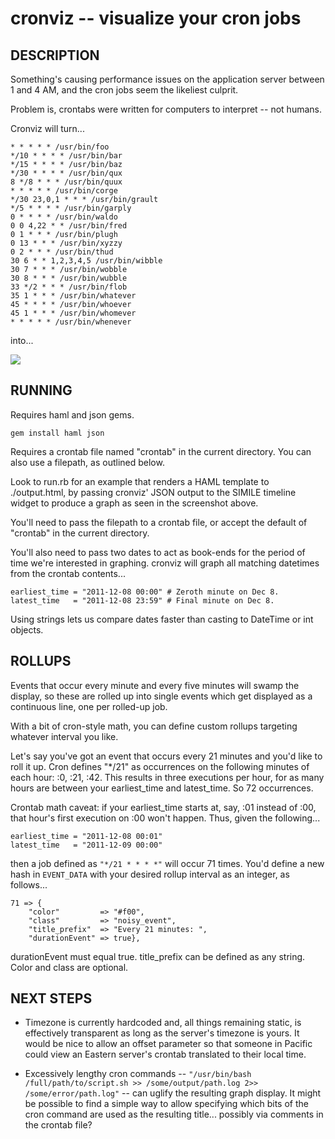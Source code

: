 cronviz -- visualize your cron jobs
=================================


## DESCRIPTION

Something's causing performance issues on the application server between 1 and 4 AM, and the cron jobs seem the likeliest culprit.

Problem is, crontabs were written for computers to interpret -- not humans.

Cronviz will turn...

````
* * * * * /usr/bin/foo
*/10 * * * * /usr/bin/bar
*/15 * * * * /usr/bin/baz
*/30 * * * * /usr/bin/qux
8 */8 * * * /usr/bin/quux
* * * * * /usr/bin/corge
*/30 23,0,1 * * * /usr/bin/grault
*/5 * * * * /usr/bin/garply
0 * * * * /usr/bin/waldo
0 0 4,22 * * /usr/bin/fred
0 1 * * * /usr/bin/plugh
0 13 * * * /usr/bin/xyzzy
0 2 * * * /usr/bin/thud
30 6 * * 1,2,3,4,5 /usr/bin/wibble
30 7 * * * /usr/bin/wobble
30 8 * * * /usr/bin/wubble
33 */2 * * * /usr/bin/flob
35 1 * * * /usr/bin/whatever
45 * * * * /usr/bin/whoever
45 1 * * * /usr/bin/whomever
* * * * * /usr/bin/whenever
````

into...

![](https://github.com/federatedmedia/cronviz/raw/master/assets/screenshot.png)


## RUNNING

Requires haml and json gems.

````
gem install haml json
````

Requires a crontab file named "crontab" in the current directory. You can also use a filepath, as outlined below.

Look to run.rb for an example that renders a HAML template to ./output.html, by passing cronviz' JSON output to the SIMILE timeline widget to produce a graph as seen in the screenshot above.

You'll need to pass the filepath to a crontab file, or accept the default of "crontab" in the current directory.

You'll also need to pass two dates to act as book-ends for the period of time we're interested in graphing. cronviz will graph all matching datetimes from the crontab contents...

````
earliest_time = "2011-12-08 00:00" # Zeroth minute on Dec 8.
latest_time   = "2011-12-08 23:59" # Final minute on Dec 8.
````

Using strings lets us compare dates faster than casting to DateTime or int objects.

## ROLLUPS

Events that occur every minute and every five minutes will swamp the display, so these are rolled up into single events which get displayed as a continuous line, one per rolled-up job.

With a bit of cron-style math, you can define custom rollups targeting whatever interval you like. 

Let's say you've got an event that occurs every 21 minutes and you'd like to roll it up. Cron defines "*/21" as occurrences on the following minutes of each hour: :0, :21, :42. This results in three executions per hour, for as many hours are between your earliest_time and latest_time. So 72 occurrences.

Crontab math caveat: if your earliest_time starts at, say, :01 instead of :00, that hour's first execution on :00 won't happen. Thus, given the following...

````
earliest_time = "2011-12-08 00:01"
latest_time   = "2011-12-09 00:00"
````

then a job defined as ````"*/21 * * * *"```` will occur 71 times. You'd define a new hash in ````EVENT_DATA```` with your desired rollup interval as an integer, as follows...

````
71 => {
    "color"         => "#f00",  
    "class"         => "noisy_event",
    "title_prefix"  => "Every 21 minutes: ",
    "durationEvent" => true},
````

durationEvent must equal true. title_prefix can be defined as any string. Color and class are optional.


## NEXT STEPS

- Timezone is currently hardcoded and, all things remaining static, is effectively transparent as long as the server's timezone is yours. It would be nice to allow an offset parameter so that someone in Pacific could view an Eastern server's crontab translated to their local time.

- Excessively lengthy cron commands -- ````"/usr/bin/bash /full/path/to/script.sh >> /some/output/path.log 2>> /some/error/path.log"```` -- can uglify the resulting graph display. It might be possible to find a simple way to allow specifying which bits of the cron command are used as the resulting title... possibly via comments in the crontab file?